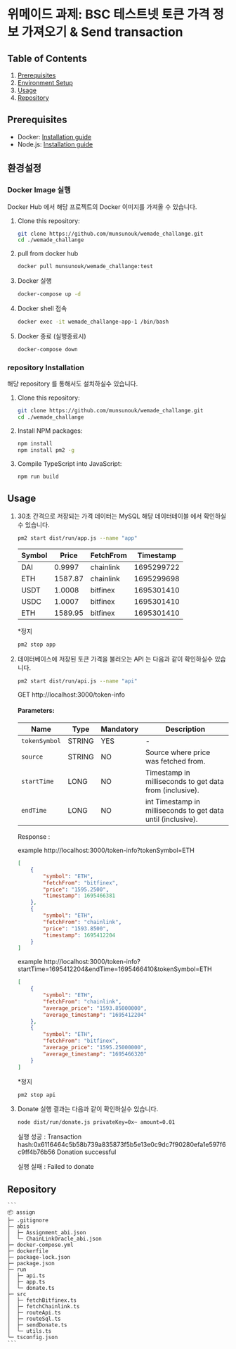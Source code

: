 # 위메이드 과제: BSC 테스트넷 토큰 가격 정보 가져오기 & Send transaction

## Table of Contents
1. [Prerequisites](#prerequisites)
2. [Environment Setup](#environment-setup)
4. [Usage](#usage)
5. [Repository](#repository)

<a name='prerequisites'></a>
## Prerequisites

- Docker: [Installation guide](https://docs.docker.com/get-docker/)
- Node.js: [Installation guide](https://nodejs.org/en/download/)

<a name='environment-setup'></a>
## 환경설정

### Docker Image 실행
Docker Hub 에서 해당 프로젝트의 Docker 이미지를 가져올 수 있습니다.

1. Clone this repository:
    ```bash
    git clone https://github.com/munsunouk/wemade_challange.git
    cd ./wemade_challange
    ```

2. pull from docker hub

    ```bash
    docker pull munsunouk/wemade_challange:test
    ```

3. Docker 실행
    ```bash
    docker-compose up -d
    ```

4. Docker shell 접속
    ```bash
    docker exec -it wemade_challange-app-1 /bin/bash
    ```

5. Docker 종료 (실행종료시)
    ```bash
    docker-compose down
    ```

### repository Installation
해당 repository 를 통해서도 설치하실수 있습니다.

1. Clone this repository:
    ```bash
    git clone https://github.com/munsunouk/wemade_challange.git
    cd ./wemade_challange
    ```

2. Install NPM packages:
    ```bash
    npm install
    npm install pm2 -g
    ```

3. Compile TypeScript into JavaScript:
    ```bash
    npm run build
    ```

<a name='usage'></a>
## Usage
    
1. 30초 간격으로 저장되는 가격 데이터는 MySQL 해당 데이터테이블 에서 확인하실수 있습니다.
    
    ```bash
    pm2 start dist/run/app.js --name "app"
    ```

    | Symbol | Price   | FetchFrom | Timestamp |
    | ------ | ------- | --------- | --------- |
    | DAI    | 0.9997  | chainlink | 1695299722 |
    | ETH    | 1587.87 | chainlink | 1695299698 |
    | USDT   | 1.0008  | bitfinex  | 1695301410 |
    | USDC   | 1.0007  | bitfinex  | 1695301410 |
    | ETH    | 1589.95 | bitfinex  | 1695301410 |

    *정지
    ```bash
    pm2 stop app
    ```

2. 데이터베이스에 저장된 토큰 가격을 불러오는 API 는 다음과 같이 확인하실수 있습니다.

    ```bash
    pm2 start dist/run/api.js --name "api"
    ```

    GET http://localhost:3000/token-info

    #### Parameters:

    | Name | Type | Mandatory | Description |
    | ---- | ---- | --------- | ----------- |
    | `tokenSymbol` | STRING 	| YES 	| - |
    | `source`     	| STRING 	| NO  	| Source where price was fetched from. |
    | `startTime`  	| LONG   	| NO  	| Timestamp in milliseconds to get data from (inclusive). |
    | `endTime`    	| LONG   	| NO  	|int Timestamp in milliseconds to get data until (inclusive). |

    Response :

    example http://localhost:3000/token-info?tokenSymbol=ETH

    ```json
    [
        {
            "symbol": "ETH",
            "fetchFrom": "bitfinex",
            "price": "1595.2500",
            "timestamp": 1695466381
        },
        {
            "symbol": "ETH",
            "fetchFrom": "chainlink",
            "price": "1593.8500",
            "timestamp": 1695412204
        }
    ]
    ```

    example http://localhost:3000/token-info?startTime=1695412204&endTime=1695466410&tokenSymbol=ETH

    ```json
    [
        {
            "symbol": "ETH",
            "fetchFrom": "chainlink",
            "average_price": "1593.85000000",
            "average_timestamp": "1695412204"
        },
        {
            "symbol": "ETH",
            "fetchFrom": "bitfinex",
            "average_price": "1595.25000000",
            "average_timestamp": "1695466320"
        }
    ]
    ```

    *정지
    ```bash
    pm2 stop api
    ```

3. Donate 실행 결과는 다음과 같이 확인하실수 있습니다.

    ```bash
    node dist/run/donate.js privateKey=0x~ amount=0.01
    ```

    실행 성공 : 
    Transaction hash:0x6116464c5b58b739a835873f5b5e13e0c9dc7f90280efa1e597f6c9ff4b76b56
    Donation successful

    실행 실패 : Failed to donate


<a name='repository'></a>
## Repository

    ```
    📦 assign
    ├─ .gitignore
    ├─ abis
    │  ├─ Assignment_abi.json
    │  └─ ChainLinkOracle_abi.json
    ├─ docker-compose.yml
    ├─ dockerfile
    ├─ package-lock.json
    ├─ package.json
    ├─ run
    │  ├─ api.ts
    │  ├─ app.ts
    │  └─ donate.ts
    ├─ src
    │  ├─ fetchBitfinex.ts
    │  ├─ fetchChainlink.ts
    │  ├─ routeApi.ts
    │  ├─ routeSql.ts
    │  ├─ sendDonate.ts
    │  └─ utils.ts
    └─ tsconfig.json
    ```